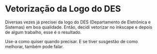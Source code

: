 # Vetorização da Logo do DES
Diversas vezes já precisei da logo do DES (Departamento de Eletrônica e Sistemas) em boa qualidade. Então, decidi vetorizar no inkscape e depois de algum trabalho, esse é o resultado.

Use-a como quiser quando precisar. E se tiver susgestão de como melhorar, também pode falar.
